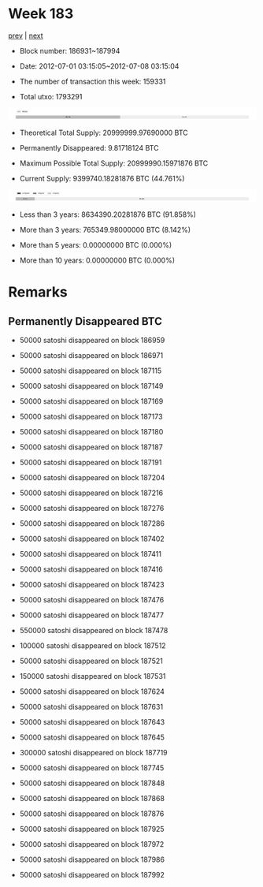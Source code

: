 # Week 183

[prev](week0182.md) | [next](week0184.md)

- Block number: 186931~187994

- Date: 2012-07-01 03:15:05~2012-07-08 03:15:04

- The number of transaction this week: 159331

- Total utxo: 1793291

![](../images/mined_week0183.png)

- Theoretical Total Supply: 20999999.97690000 BTC

- Permanently Disappeared: 9.81718124 BTC

- Maximum Possible Total Supply: 20999990.15971876 BTC

- Current Supply: 9399740.18281876 BTC (44.761%)

![](../images/year_week0183.png)


- Less than 3 years: 8634390.20281876 BTC (91.858%)

- More than 3 years: 765349.98000000 BTC (8.142%)

- More than 5 years: 0.00000000 BTC (0.000%)

- More than 10 years: 0.00000000 BTC (0.000%)

# Remarks

## Permanently Disappeared BTC

- 50000 satoshi disappeared on block 186959

- 50000 satoshi disappeared on block 186971

- 50000 satoshi disappeared on block 187115

- 50000 satoshi disappeared on block 187149

- 50000 satoshi disappeared on block 187169

- 50000 satoshi disappeared on block 187173

- 50000 satoshi disappeared on block 187180

- 50000 satoshi disappeared on block 187187

- 50000 satoshi disappeared on block 187191

- 50000 satoshi disappeared on block 187204

- 50000 satoshi disappeared on block 187216

- 50000 satoshi disappeared on block 187276

- 50000 satoshi disappeared on block 187286

- 50000 satoshi disappeared on block 187402

- 50000 satoshi disappeared on block 187411

- 50000 satoshi disappeared on block 187416

- 50000 satoshi disappeared on block 187423

- 50000 satoshi disappeared on block 187476

- 50000 satoshi disappeared on block 187477

- 550000 satoshi disappeared on block 187478

- 100000 satoshi disappeared on block 187512

- 50000 satoshi disappeared on block 187521

- 150000 satoshi disappeared on block 187531

- 50000 satoshi disappeared on block 187624

- 50000 satoshi disappeared on block 187631

- 50000 satoshi disappeared on block 187643

- 50000 satoshi disappeared on block 187645

- 300000 satoshi disappeared on block 187719

- 50000 satoshi disappeared on block 187745

- 50000 satoshi disappeared on block 187848

- 50000 satoshi disappeared on block 187868

- 50000 satoshi disappeared on block 187876

- 50000 satoshi disappeared on block 187925

- 50000 satoshi disappeared on block 187972

- 50000 satoshi disappeared on block 187986

- 50000 satoshi disappeared on block 187992

